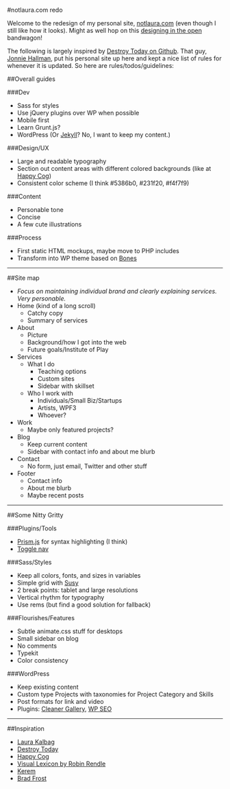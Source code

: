 #notlaura.com redo

Welcome to the redesign of my personal site, [notlaura.com](http://notlaura.com) (even though I still like how it looks). Might as well hop on this [designing in the open](http://bradfrostweb.com/blog/post/designing-in-the-open/) bandwagon!

The following is largely inspired by [Destroy Today on Github](https://github.com/destroytoday/destroytoday.com#rules). That guy, [Jonnie Hallman](http://destroytoday.com), put his personal site up here and kept a nice list of rules for whenever it is updated. So here are rules/todos/guidelines:

##Overall guides

###Dev
* Sass for styles
* Use jQuery plugins over WP when possible
* Mobile first
* Learn Grunt.js?
* WordPress (Or [Jekyll](http://jekyllrb.com/)? No, I want to keep my content.)

###Design/UX
* Large and readable typography
* Section out content areas with different colored backgrounds (like at [Happy Cog](http://happycog.com/))
* Consistent color scheme (I think #5386b0, #231f20, #f4f7f9)

###Content
* Personable tone
* Concise
* A few cute illustrations

###Process
* First static HTML mockups, maybe move to PHP includes
* Transform into WP theme based on [Bones](http://themble.com/bones)

---

##Site map
* _Focus on maintaining individual brand and clearly explaining services. Very personable._
* Home (kind of a long scroll)
	* Catchy copy
	* Summary of services
* About
	* Picture
	* Background/how I got into the web
	* Future goals/Institute of Play
* Services
	* What I do
		* Teaching options
		* Custom sites
		* Sidebar with skillset
	* Who I work with
		* Individuals/Small Biz/Startups
		* Artists, WPF3
		* Whoever?
* Work
	* Maybe only featured projects?
* Blog
	* Keep current content
	* Sidebar with contact info and about me blurb
* Contact
	* No form, just email, Twitter and other stuff
* Footer
	* Contact info
	* About me blurb
	* Maybe recent posts

---

##Some Nitty Gritty

###Plugins/Tools
* [Prism.js](http://prismjs.com/) for syntax highlighting (I think)
* [Toggle nav](codepen.io/bradfrost/pen/sHvaz)

###Sass/Styles
* Keep all colors, fonts, and sizes in variables
* Simple grid with [Susy](susy.oddbird.net)
* 2 break points: tablet and large resolutions
* Vertical rhythm for typography
* Use rems (but find a good solution for fallback)

###Flourishes/Features
* Subtle animate.css stuff for desktops
* Small sidebar on blog
* No comments
* Typekit
* Color consistency

###WordPress
* Keep existing content
* Custom type Projects with taxonomies for Project Category and Skills
* Post formats for link and video
* Plugins: [Cleaner Gallery](http://wordpress.org/plugins/cleaner-gallery/), [WP SEO](http://wordpress.org/plugins/wordpress-seo/)


---

##Inspiration
* [Laura Kalbag](http://laurakalbag.com/)
* [Destroy Today](http://destroytoday.com)
* [Happy Cog](http://happycog.com/)
* [Visual Lexicon by Robin Rendle](http://robinrendle.com/essays/a-visual-lexicon/)
* [Kerem](http://kerem.co/)
* [Brad Frost](bradfrostweb.com)
